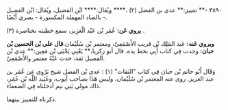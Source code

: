 ٣٨٩٠ -** تمييز:** عدي بن الفضل (٢) ،**** ويُقال:**** ابْن الفضيل، ويُقال: ابْن الفصيل - بالصاد المهملة المكسورة - بصري أَيْضًا.

**يروي عَن:** عُمَر بْن عَبْد الْعَزِيز، سمع خطبته بخناصرة (٣) .

**ويروي عَنه:** عَبد المَلِك بْن قريب الأَصْمَعِيّ، ومعتمر بْن سُلَيْمان.**قال علي بْن الحسين بْن حبان:** وجدت فِي كتاب أَبِي بخط يده. قال أبو زكريا،** يَعْنِي يَحْيَى بْن مَعِين:** عدي بْن الفصيل ثقة، حدث عَنْهُ معتمر والأَصْمَعِيّ.

وَقَال أَبُو حاتم بْن حبان فِي كتاب "الثقات" (١) : عدي بْن الفضل شيخ يَرْوِي عن عُمَر بن عبد العزيز. روى عنه المعتمر بْن سُلَيْمان، وليس هَذَا بصاحب أيوب، وعُبَيد اللَّه بْن عُمَر، ذاك مولى بَنِي تيم أدخلناه فِي الضعفاء.

ذكرناه للتمييز بينهما.